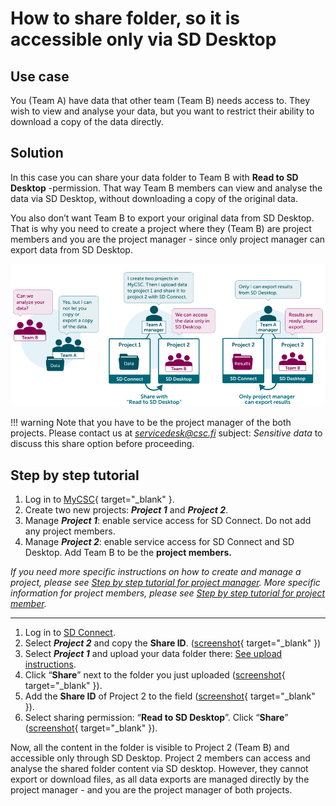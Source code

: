 # How to share folder, so it is accessible only via SD Desktop


## Use case

You (Team A) have data that other team (Team B) needs access to. They wish to view and analyse your data, but you want to restrict their ability to download a copy of the data directly.

## Solution

In this case you can share your data folder to Team B with **Read to SD Desktop** -permission. That way Team B members can view and analyse the data via SD Desktop, without downloading a copy of the original data.

You also don’t want Team B to export your original data from SD Desktop. That is why you need to create a project where they (Team B) are project members and you are the project manager - since only project manager can export data from SD Desktop.


![Transfer Data Infograph](./images/connect/UseCase_ReadToDesktop.png)

!!! warning
    Note that you have to be the project manager of the both projects. Please contact us at *servicedesk@csc.fi* subject: *Sensitive data* to discuss this share option before proceeding.

## Step by step tutorial

1. Log in to [MyCSC](https://my.csc.fi/login){ target="_blank" }.
2. Create two new projects: ***Project 1*** and ***Project 2***.
3. Manage ***Project 1***: enable service access for SD Connect. Do not add any project members.
4. Manage ***Project 2***: enable service access for SD Connect and SD Desktop. Add Team B to be the **project members.**

*If you need more specific instructions on how to create and manage a project, please see [Step by step tutorial for project manager](sd-access.md#step-by-step-tutorial-for-project-manager).*
*More specific information for project members, please see [Step by step tutorial for project member](sd-access.md#step-by-step-tutorial-for-project-member).*


---
1. Log in to [SD Connect](./sd-connect-login.md).
2. Select ***Project 2*** and copy the **Share ID**. ([screenshot](./images/connect/UseCase_ShareID2.png){ target="_blank" })
3. Select ***Project 1*** and upload your data folder there: [See upload instructions](./sd-connect-upload.md).
4. Click “**Share**” next to the folder you just uploaded ([screenshot](./images/connect/UseCase_ShareButton2.png){ target="_blank" }).
5. Add the **Share ID** of Project 2 to the field ([screenshot](./images/connect/UseCase_AddShareID2.png){ target="_blank" }).
6. Select sharing permission: “**Read to SD Desktop**”. Click “**Share**” ([screenshot](./images/connect/UseCase_SelectPermission2.png){ target="_blank" }).

Now, all the content in the folder is visible to Project 2 (Team B) and accessible only through SD Desktop. Project 2 members can access and analyse the shared folder content via SD desktop. However, they cannot export or download files, as all data exports are managed directly by the project manager - and you are the project manager of both projects.